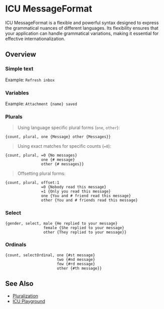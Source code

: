 # ICU MessageFormat

ICU MessageFormat is a flexible and powerful syntax designed to express the grammatical nuances of different languages. Its flexibility ensures that your application can handle grammatical variations, making it essential for effective internationalization.

## Overview

### Simple text

Example: `Refresh inbox`

### Variables

Example: `Attachment {name} saved`

### Plurals

> Using language specific plural forms (`one`, `other`):

```icu-message-format
{count, plural, one {Message} other {Messages}}
```

> Using exact matches for specific counts (`=0`):

```icu-message-format
{count, plural, =0 {No messages}
                one {# message}
                other {# messages}}
```

> Offsetting plural forms:

```icu-message-format
{count, plural, offset:1
                =0 {Nobody read this message}
                =1 {Only you read this message}
                one {You and # friend read this message}
                other {You and # friends read this message}
```

### Select

```icu-message-format
{gender, select, male {He replied to your message}
                 female {She replied to your message}
                 other {They replied to your message}}
```

### Ordinals

```icu-message-format
{count, selectOrdinal, one {#st message}
                       two {#nd message}
                       few {#rd message}
                       other {#th message}}
```

## See Also

- [Pluralization](/guides/plurals)
- [ICU Playground](https://format-message.github.io/icu-message-format-for-translators/editor.html)
